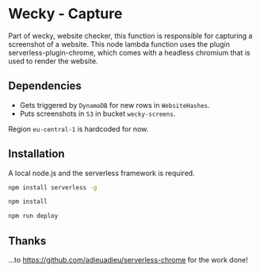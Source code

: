# Wecky - Capture
Part of wecky, website checker, this function is responsible for capturing a screenshot of a website.
This node lambda function uses the plugin serverless-plugin-chrome, which comes with a headless chromium that is used to render the website.

## Dependencies
* Gets triggered by `DynamoDB` for new rows in  `WebsiteHashes`. 
* Puts screenshots in `S3` in bucket `wecky-screens`.

Region `eu-central-1` is hardcoded for now.

## Installation
A local node.js and the serverless framework is required.

```bash
npm install serverless -g
```

```bash
npm install
```
```bash
npm run deploy
```

## Thanks
...to https://github.com/adieuadieu/serverless-chrome for the work done!

